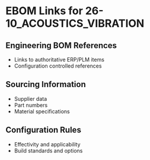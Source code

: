 # EBOM Links for 26-10_ACOUSTICS_VIBRATION

## Engineering BOM References

- Links to authoritative ERP/PLM items
- Configuration controlled references

## Sourcing Information

- Supplier data
- Part numbers
- Material specifications

## Configuration Rules

- Effectivity and applicability
- Build standards and options
